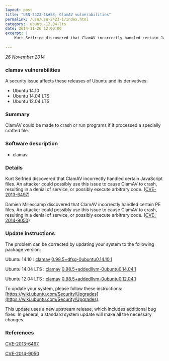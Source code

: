 ```yaml
---
layout: post
title: "USN-2423-1&#58; ClamAV vulnerabilities"
permalink: /usn/usn-2423-1/index.html
category:  ubuntu-12.04-lts
date: 2014-11-26 12:00:00
excerpt: |
    Kurt Seifried discovered that ClamAV incorrectly handled certain JavaScript files. An attacker could possibly use this issue to cause ClamAV to crash, resulting in a denial of service, or possibly execute arbitrary code. ([CVE-2013-6497](http://people.ubuntu.com/~ubuntu-security/cve/CVE-2013-6497))
    
--- 
```

 
 

*26 November 2014*

### clamav vulnerabilities

A security issue affects these releases of Ubuntu and its derivatives:

* Ubuntu 14.10
* Ubuntu 14.04 LTS
* Ubuntu 12.04 LTS

### Summary

ClamAV could be made to crash or run programs if it processed a specially crafted file.

### Software description

* clamav 

### Details

Kurt Seifried discovered that ClamAV incorrectly handled certain JavaScript files. An attacker could possibly use this issue to cause ClamAV to crash, resulting in a denial of service, or possibly execute arbitrary code. ([CVE-2013-6497](http://people.ubuntu.com/~ubuntu-security/cve/CVE-2013-6497))

Damien Millescamp discovered that ClamAV incorrectly handled certain PE files. An attacker could possibly use this issue to cause ClamAV to crash, resulting in a denial of service, or possibly execute arbitrary code. ([CVE-2014-9050](http://people.ubuntu.com/~ubuntu-security/cve/CVE-2014-9050)) 

### Update instructions

The problem can be corrected by updating your system to the following package version:

Ubuntu 14.10
 : [clamav](https://launchpad.net/ubuntu/+source/clamav) <span> [0.98.5+dfsg-0ubuntu0.14.10.1](https://launchpad.net/ubuntu/+source/clamav/0.98.5+dfsg-0ubuntu0.14.10.1) </span> 

Ubuntu 14.04 LTS
 : [clamav](https://launchpad.net/ubuntu/+source/clamav) <span> [0.98.5+addedllvm-0ubuntu0.14.04.1](https://launchpad.net/ubuntu/+source/clamav/0.98.5+addedllvm-0ubuntu0.14.04.1) </span> 

Ubuntu 12.04 LTS
 : [clamav](https://launchpad.net/ubuntu/+source/clamav) <span> [0.98.5+addedllvm-0ubuntu0.12.04.1](https://launchpad.net/ubuntu/+source/clamav/0.98.5+addedllvm-0ubuntu0.12.04.1) </span> 

To update your system, please follow these instructions: [https://wiki.ubuntu.com/Security/Upgrades](https://wiki.ubuntu.com/Security/Upgrades).

This update uses a new upstream release, which includes additional bug fixes. In general, a standard system update will make all the necessary changes. 

### References

 
 [CVE-2013-6497](http://people.ubuntu.com/~ubuntu-security/cve/CVE-2013-6497), 

 [CVE-2014-9050](http://people.ubuntu.com/~ubuntu-security/cve/CVE-2014-9050)
 

